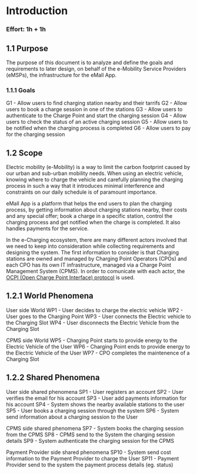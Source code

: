 # Introduction
### Effort: 1h + 1h

## 1.1 Purpose
The purpose of this document is to analyze and define the goals and requirements to later design, on behalf of the e-Mobility Service Providers (eMSPs), the infrastructure for the eMall App.

### 1.1.1 Goals
G1 - Allow users to find charging station nearby and their tarrifs
G2 - Allow users to book a charge session in one of the stations
G3 - Allow users to authenticate to the Charge Point and start the charging session
G4 - Allow users to check the status of an active charging session
G5 - Allow users to be notified when the charging process is completed
G6 - Allow users to pay for the charging session

## 1.2 Scope 

Electric mobility (e-Mobility) is a way to limit the carbon footprint caused by our urban and sub-urban mobility needs. When using an electric vehicle, knowing where to charge the vehicle and carefully planning the charging process in such a way that it introduces minimal interference and constraints on our daily schedule is of paramount importance.

eMall App is a platform that helps the end users to plan the charging process, by getting information about charging stations nearby, their costs and any special offer; book a charge in a specific station, control the charging process and get notified when the charge is completed. It also handles payments for the service.

In the e-Charging ecosystem, there are many different actors involved that we need to keep into consideration while collecting requirements and designing the system. The first information to consider is that Charging stations are owned and managed by Charging Point Operators (CPOs) and each CPO has its own IT infrastructure, managed via a Charge Point Management System (CPMS). 
In order to comunicate with each actor, the [OCPI (Open Charge Point Interface) protocol](../Specs/OCPI-2.2.1.pdf) is used. 

## 1.2.1 World Phenomena 
User side World
WP1 - User decides to charge the electric vehicle
WP2 - User goes to the Charging Point
WP3 - User connects the Electric vehicle to the Charging Slot
WP4 - User disconnects the Electric Vehicle from the Charging Slot

CPMS side World
WP5 - Charging Point starts to provide energy to the Electric Vehicle of the User
WP6 - Charging Point ends to provide energy to the Electric Vehicle of the User
WP7 - CPO completes the maintenence of a Charging Slot


## 1.2.2 Shared Phenomena
User side shared phenomena
SP1 - User registers an account
SP2 - User verifies the email for his account
SP3 - User add payments information for his account
SP4 - System shows the nearby available stations to the user
SP5 - User books a charging session through the system
SP6 - System send information about a charging session to the User

CPMS side shared phenomena
SP7 - System books the charging session from the CPMS
SP8 - CPMS send to the System the charging session details
SP9 - System authenticate the charging session for the CPMS

Payment Provider side shared phenomena
SP10 - System send cost information to the Payment Provider to charge the User
SP11 - Payment Provider send to the system the payment process details (eg. status)
